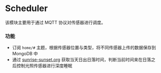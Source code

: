 # Scheduler

该模块主要用于通过 MQTT 协议对传感器进行调度。

### 功能
 - 订阅 `home/#` 主题，根据传感器位置与类型，将不同传感器上传的数据保存到 MongoDB 中
 - 通过 [sunrise-sunset.org](sunrise-sunset.org) 获取当天日出日落时间，判断当前时间来在日落之后控制光照传感器进行深度睡眠
